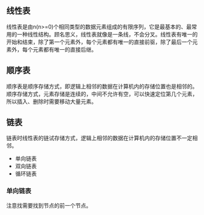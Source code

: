 ## 线性表
线性表是由n(n>=0)个相同类型的数据元素组成的有限序列，它是最基本的、最常用的一种线性结构。顾名思义，线性表就像是一条线，不会分叉。线性表有唯一的开始和结束，除了第一个元素外，每个元素都有唯一的直接前驱，除了最后一个元素外，每个元素都有唯一的直接后继。

## 顺序表
顺序表是顺序存储方式，即逻辑上相邻的数据在计算机内的存储位置也是相邻的。顺序存储方式，元素存储是连续的，中间不允许有空，可以快速定位第几个元素，所以插入、删除时需要移动大量元素。

## 链表
链表时线性表的链试存储方式，逻辑上相邻的数据在计算机内的存储位置不一定相邻。
- 单向链表
- 双向链表
- 循环链表

### 单向链表
注意找需要找到节点的前一个节点。